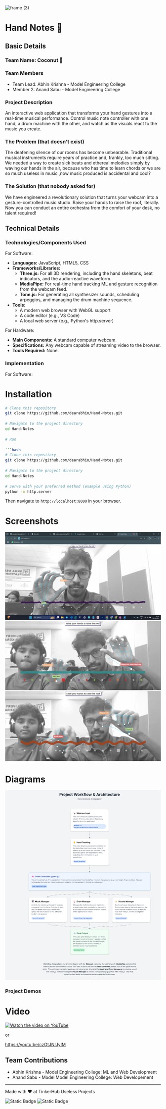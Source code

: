 <img width="3188" height="1202" alt="frame (3)" src="https://github.com/user-attachments/assets/517ad8e9-ad22-457d-9538-a9e62d137cd7" />

# Hand Notes 🎯

## Basic Details
### Team Name: Coconut 🥥

### Team Members
- Team Lead: Abhin Krishna - Model Engineering College
- Member 2: Anand Sabu - Model Engineering College

### Project Description
An interactive web application that transforms your hand gestures into a real-time musical performance. Control music note controller with one hand, a drum machine with the other, and watch as the visuals react to the music you create.

### The Problem (that doesn't exist)
The deafening silence of our rooms has become unbearable. Traditional musical instruments require years of practice and, frankly, too much sitting. We needed a way to create sick beats and ethereal melodies simply by waving our hands in the air, because who has time to learn chords or we are so much useless in music ,now music produced is accidental and cool?

### The Solution (that nobody asked for)
We have engineered a revolutionary solution that turns your webcam into a gesture-controlled music studio. Raise your hands to raise the roof, literally. Now you can conduct an entire orchestra from the comfort of your desk, no talent required!

## Technical Details
### Technologies/Components Used
For Software:
- **Languages:** JavaScript, HTML5, CSS
- **Frameworks/Libraries:**
    - **Three.js:** For all 3D rendering, including the hand skeletons, beat indicators, and the audio-reactive waveform.
    - **MediaPipe:** For real-time hand tracking ML and gesture recognition from the webcam feed.
    - **Tone.js:** For generating all synthesizer sounds, scheduling arpeggios, and managing the drum machine sequence.
- **Tools:**
    - A modern web browser with WebGL support
    - A code editor (e.g., VS Code)
    - A local web server (e.g., Python's http.server)

For Hardware:
- **Main Components:** A standard computer webcam.
- **Specifications:** Any webcam capable of streaming video to the browser.
- **Tools Required:** None.

### Implementation
For Software:
# Installation
```bash
# Clone this repository
git clone https://github.com/dearabhin/Hand-Notes.git

# Navigate to the project directory
cd Hand-Notes

# Run

```bash
# Clone this repository
git clone https://github.com/dearabhin/Hand-Notes.git

# Navigate to the project directory
cd Hand-Notes

# Serve with your preferred method (example using Python)
python -m http.server
```

Then navigate to `http://localhost:8000` in your browser.

# Screenshots

![Screenshot 1](./screenshot1.png)
![Screenshot 2](./screenshot2.png)
![Screenshot 3](./screenshot3.png)

# Diagrams

![Workflow](./Workflow1.png)

### Project Demos
# Video

[![Watch the video on YouTube](https://img.youtube.com/vi/czOtJNIJyIM/0.jpg)](https://youtu.be/czOtJNIJyIM)

or

https://youtu.be/czOtJNIJyIM

## Team Contributions
- Abhin Krishna - Model Engineering College: ML and Web Development
- Anand Sabu - Model Model Engineering College: Web Developement

---
Made with ❤️ at TinkerHub Useless Projects 

![Static Badge](https://img.shields.io/badge/TinkerHub-24?color=%23000000&link=https%3A%2F%2Fwww.tinkerhub.org%2F)
![Static Badge](https://img.shields.io/badge/UselessProjects--25-25?link=https%3A%2F%2Fwww.tinkerhub.org%2Fevents%2FQ2Q1TQKX6Q%2FUseless%2520Projects)